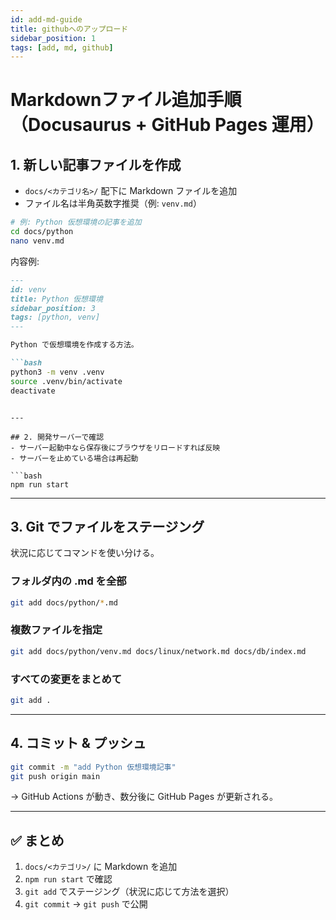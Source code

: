 ```yaml
---
id: add-md-guide
title: githubへのアップロード
sidebar_position: 1
tags: [add, md, github]
---
```


# Markdownファイル追加手順（Docusaurus + GitHub Pages 運用）

## 1. 新しい記事ファイルを作成
- `docs/<カテゴリ名>/` 配下に Markdown ファイルを追加
- ファイル名は半角英数字推奨（例: `venv.md`）

```bash
# 例: Python 仮想環境の記事を追加
cd docs/python
nano venv.md
```

内容例:
```markdown
---
id: venv
title: Python 仮想環境
sidebar_position: 3
tags: [python, venv]
---

Python で仮想環境を作成する方法。

```bash
python3 -m venv .venv
source .venv/bin/activate
deactivate
```
```

---

## 2. 開発サーバーで確認
- サーバー起動中なら保存後にブラウザをリロードすれば反映
- サーバーを止めている場合は再起動

```bash
npm run start
```

---

## 3. Git でファイルをステージング
状況に応じてコマンドを使い分ける。

### フォルダ内の .md を全部
```bash
git add docs/python/*.md
```

### 複数ファイルを指定
```bash
git add docs/python/venv.md docs/linux/network.md docs/db/index.md
```

### すべての変更をまとめて
```bash
git add .
```

---

## 4. コミット & プッシュ
```bash
git commit -m "add Python 仮想環境記事"
git push origin main
```

→ GitHub Actions が動き、数分後に GitHub Pages が更新される。

---

## ✅ まとめ
1. `docs/<カテゴリ>/` に Markdown を追加  
2. `npm run start` で確認  
3. `git add` でステージング（状況に応じて方法を選択）  
4. `git commit` → `git push` で公開  

